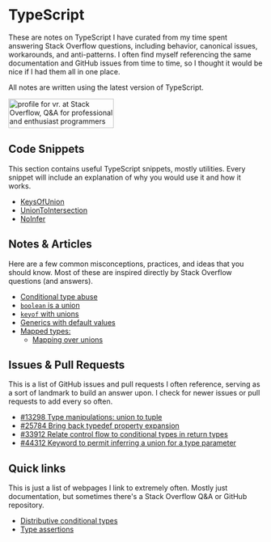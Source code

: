 # TypeScript

These are notes on TypeScript I have curated from my time spent answering Stack Overflow questions, including behavior, canonical issues, workarounds, and anti-patterns.
I often find myself referencing the same documentation and GitHub issues from time to time, so I thought it would be nice if I had them all in one place.

All notes are written using the latest version of TypeScript.

<a href="https://stackoverflow.com/users/18244921"><img src="https://stackoverflow.com/users/flair/18244921.png" width="208" height="58" alt="profile for vr. at Stack Overflow, Q&amp;A for professional and enthusiast programmers" title="profile for vr. at Stack Overflow, Q&amp;A for professional and enthusiast programmers"></a>

## Code Snippets

This section contains useful TypeScript snippets, mostly utilities. 
Every snippet will include an explanation of why you would use it and how it works.

-   [KeysOfUnion](keys-of-union.md)
-   [UnionToIntersection](union-to-intersection.md)
-   [NoInfer](no-infer.md)

## Notes & Articles

Here are a few common misconceptions, practices, and ideas that you should know.
Most of these are inspired directly by Stack Overflow questions (and answers).

-   [Conditional type abuse](conditional-type-abuse.md)
-   [`boolean` is a union](boolean-is-a-union.md)
-   [`keyof` with unions](keyof-with-unions.md)
-   [Generics with default values](generics-with-default-values.md)
-   [Mapped types:](mapped-types/README.md)
    - [Mapping over unions](mapped-types/mapping-over-unions.md)

## Issues & Pull Requests

This is a list of GitHub issues and pull requests I often reference, serving as a sort of landmark to build an answer upon.
I check for newer issues or pull requests to add every so often.

-   [#13298 Type manipulations: union to tuple](https://github.com/microsoft/TypeScript/issues/13298)
-   [#25784 Bring back typedef property expansion](https://github.com/microsoft/TypeScript/issues/25784)
-   [#33912 Relate control flow to conditional types in return types](https://github.com/microsoft/TypeScript/issues/33912)
-   [#44312 Keyword to permit inferring a union for a type parameter](https://github.com/microsoft/TypeScript/issues/44312)

## Quick links

This is just a list of webpages I link to extremely often.
Mostly just documentation, but sometimes there's a Stack Overflow Q&A or GitHub repository.

-   [Distributive conditional types](https://www.typescriptlang.org/docs/handbook/2/conditional-types.html#distributive-conditional-types)
-   [Type assertions](https://www.typescriptlang.org/docs/handbook/2/everyday-types.html#type-assertions)

